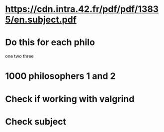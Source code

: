 # https://cdn.intra.42.fr/pdf/pdf/13835/en.subject.pdf


# Do this for each philo
one
two
three

# 1000 philosophers 1 and 2
# Check if working with valgrind
# Check subject
